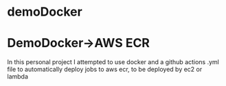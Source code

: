 # demoDocker
<h1>DemoDocker->AWS ECR</h1>
<p>In this personal project I attempted to use docker and a github actions .yml file to automatically deploy jobs to aws ecr, to be deployed by ec2 or lambda
</p>

